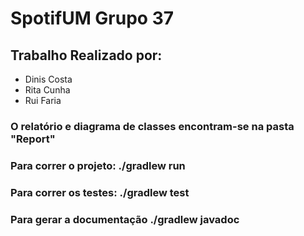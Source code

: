 # SpotifUM Grupo 37
## Trabalho Realizado por:
- Dinis Costa
- Rita Cunha
- Rui Faria
### O relatório e diagrama de classes encontram-se na pasta "Report"
### Para correr o projeto: ./gradlew run
### Para correr os testes: ./gradlew test
### Para gerar a documentação ./gradlew javadoc
